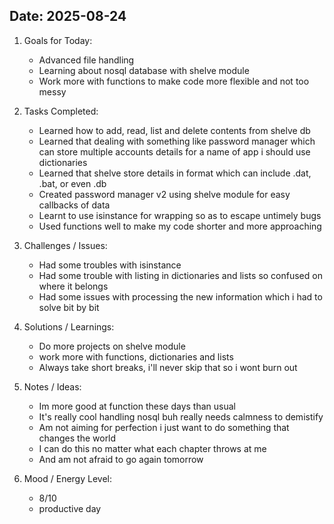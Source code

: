 
## Date: 2025-08-24


1. Goals for Today:
   - Advanced file handling
   - Learning about nosql database with shelve module
   - Work more with functions to make code more flexible and not too messy

   
2. Tasks Completed:
   - Learned how to add, read, list and delete contents from shelve db
   - Learned that dealing with something like password manager which can store multiple accounts details for a name of app i should use dictionaries
   - Learned that shelve store details in format which can include .dat, .bat, or even .db
   - Created password manager v2 using shelve module for easy callbacks of data
   - Learnt to use isinstance for wrapping so as to escape untimely bugs
   - Used functions well to make my code shorter and more approaching

3. Challenges / Issues:
   - Had some troubles with isinstance
   - Had some trouble with listing in dictionaries and lists so confused on where it belongs
   - Had some issues with processing the new information which i had to solve bit by bit
  

4. Solutions / Learnings:
   - Do more projects on shelve module
   - work more with functions, dictionaries and lists
   - Always take short breaks, i'll never skip that so i wont burn out
  

5. Notes / Ideas:
   - Im more good at function these days than usual
   - It's really cool handling nosql buh really needs calmness to demistify
   - Am not aiming for perfection i just want to do something that changes the world
   - I can do this no matter what each chapter throws at me
   - And am not afraid to go again tomorrow
  

6. Mood / Energy Level:
   - 8/10 
   - productive day
